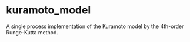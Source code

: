 # kuramoto_model
A single process implementation of the Kuramoto model by the 4th-order Runge-Kutta method.
